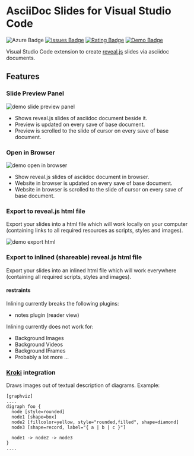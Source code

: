 # AsciiDoc Slides for Visual Studio Code

![Azure Badge](https://dev.azure.com/flobilosaurus/vscode-asciidoc-slides/_apis/build/status/flobilosaurus.vscode-asciidoc-slides?branchName=master)
[![Issues Badge](https://img.shields.io/github/issues-raw/flobilosaurus/vscode-asciidoc-slides)](https://github.com/flobilosaurus/vscode-asciidoc-slides/issues)
[![Rating Badge](https://img.shields.io/visual-studio-marketplace/stars/flobilosaurus.vscode-asciidoc-slides)](https://marketplace.visualstudio.com/items?itemName=flobilosaurus.vscode-asciidoc-slides)
[![Demo Badge](https://img.shields.io/badge/Demo-here-blue)](https://flobilosaurus.github.io/vscode-asciidoc-slides)

Visual Studio Code extension to create [reveal.js](https://github.com/hakimel/reveal.js) slides via asciidoc documents.

## Features

### Slide Preview Panel 

![demo slide preview panel](https://github.com/flobilosaurus/vscode-asciidoc-slides/raw/master/media/ExportSlidesHtml.gif)

* Shows reveal.js slides of asciidoc document beside it.
* Preview is updated on every save of base document.
* Preview is scrolled to the slide of cursor on every save of base document.

### Open in Browser

![demo open in browser](https://github.com/flobilosaurus/vscode-asciidoc-slides/raw/master/media/OpenInBrowser.gif)

* Show reveal.js slides of asciidoc document in browser.
* Website in browser is updated on every save of base document.
* Website in browser is scrolled to the slide of cursor on every save of base document.

### Export to reveal.js html file

Export your slides into a html file which will work locally on your computer (containing links to all required resources as scripts, styles and images).

![demo export html](https://github.com/flobilosaurus/vscode-asciidoc-slides/raw/master/media/PreviewPanel.gif)

### Export to inlined (shareable) reveal.js html file

Export your slides into an inlined html file which will work everywhere (containing all required scripts, styles and images).

#### restraints

Inlining currently breaks the following plugins:

* notes plugin (reader view)

Inlining currently does not work for:

* Background Images
* Background Videos
* Background IFrames
* Probably a lot more ...

### [Kroki](https://github.com/Mogztter/asciidoctor-kroki) integration

Draws images out of textual description of diagrams.
Example:
```asciidoc
[graphviz]
....
digraph foo {
  node [style=rounded]
  node1 [shape=box]
  node2 [fillcolor=yellow, style="rounded,filled", shape=diamond]
  node3 [shape=record, label="{ a | b | c }"]

  node1 -> node2 -> node3
}
....
```
